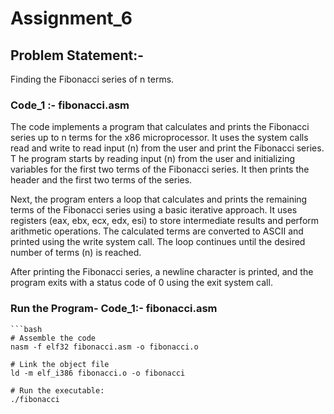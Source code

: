 
# Assignment_6

## Problem Statement:-

Finding the Fibonacci series of n terms.


### Code_1 :- fibonacci.asm

The code implements a program that calculates and prints the Fibonacci series up to n terms for the x86 microprocessor. 
It uses the system calls read and write to read input (n) from the user and print the Fibonacci series. T
he program starts by reading input (n) from the user and initializing variables for the first two terms of the Fibonacci series. 
It then prints the header and the first two terms of the series.

Next, the program enters a loop that calculates and prints the remaining terms of the Fibonacci series using a basic iterative approach. 
It uses registers (eax, ebx, ecx, edx, esi) to store intermediate results and perform arithmetic operations. The calculated terms are 
converted to ASCII and printed using the write system call. The loop continues until the desired number of terms (n) is reached.

After printing the Fibonacci series, a newline character is printed, and the program exits with a status code of 0 using the exit system call.


### Run the Program- Code_1:- fibonacci.asm

	```bash
	# Assemble the code
	nasm -f elf32 fibonacci.asm -o fibonacci.o

	# Link the object file
	ld -m elf_i386 fibonacci.o -o fibonacci

	# Run the executable:
	./fibonacci

